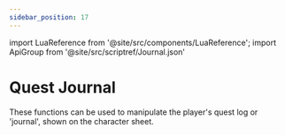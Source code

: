 ```yaml
---
sidebar_position: 17
---
```


import LuaReference from '@site/src/components/LuaReference';
import ApiGroup from '@site/src/scriptref/Journal.json'

# Quest Journal

These functions can be used to manipulate the player's quest log or 'journal', shown on the character sheet.

<LuaReference group={ApiGroup} />
